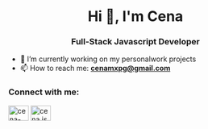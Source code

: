 <h1 align="center">Hi 👋, I'm Cena</h1>
<h3 align="center">Full-Stack Javascript Developer</h3>

- 🎯 I’m currently working on my personalwork projects
- 📫 How to reach me: **cenamxpg@gmail.com**

<h3 align="left">Connect with me:</h3>
<p align="left">
  <a href="https://linkedin.com/in/cena-max" target="blank"><img align="center" src="https://raw.githubusercontent.com/rahuldkjain/github-profile-readme-generator/master/src/images/icons/Social/linked-in-alt.svg" alt="cena-max" height="30" width="40" /></a>
<a href="https://instagram.com/coding.mastery" target="blank"><img align="center" src="https://raw.githubusercontent.com/rahuldkjain/github-profile-readme-generator/master/src/images/icons/Social/instagram.svg" alt="cena.jsdev" height="30" width="40" /></a>
</p>

